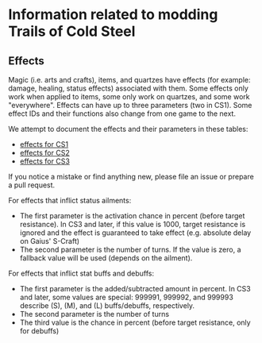 # Information related to modding Trails of Cold Steel

## Effects

Magic (i.e. arts and crafts), items, and quartzes have effects (for example: damage, healing, status effects) associated with them.
Some effects only work when applied to items, some only work on quartzes, and some work "everywhere".
Effects can have up to three parameters (two in CS1).
Some effect IDs and their functions also change from one game to the next.

We attempt to document the effects and their parameters in these tables:

- [effects for CS1](cs1_effects.csv)
- [effects for CS2](cs2_effects.csv)
- [effects for CS3](cs3_effects.csv)

If you notice a mistake or find anything new, please file an issue or prepare a pull request.

For effects that inflict status ailments:

- The first parameter is the activation chance in percent (before target resistance).
  In CS3 and later, if this value is 1000, target resistance is ignored and the effect is guaranteed to take effect (e.g. absolute delay on Gaius' S-Craft)
- The second parameter is the number of turns.
  If the value is zero, a fallback value will be used (depends on the ailment).

For effects that inflict stat buffs and debuffs:

- The first parameter is the added/subtracted amount in percent.
  In CS3 and later, some values are special: 999991, 999992, and 999993 describe (S), (M), and (L) buffs/debuffs, respectively.
- The second parameter is the number of turns
- The third value is the chance in percent (before target resistance, only for debuffs)
